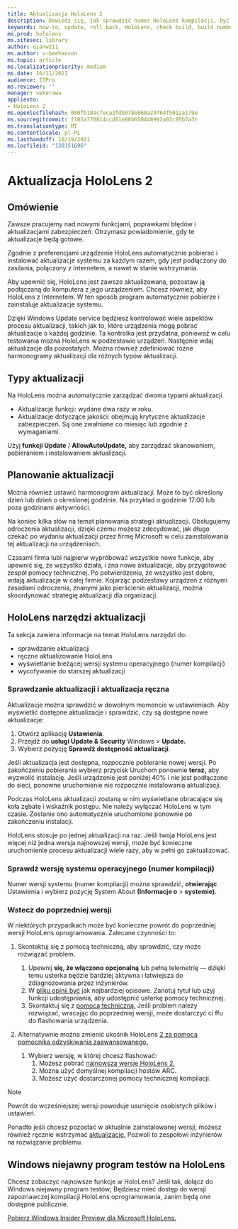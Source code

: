 ```yaml
---
title: Aktualizacja HoloLens 2
description: Dowiedz się, jak sprawdzić numer HoloLens kompilacji, być na bieżąco z aktualizacjami urządzeń, dołączyć do programu dla niejawnych testerów i wycofać aktualizacje.
keywords: how-to, update, roll back, HoloLens, check build, build number
ms.prod: hololens
ms.sitesec: library
author: qianw211
ms.author: v-beehanson
ms.topic: article
ms.localizationpriority: medium
ms.date: 10/11/2021
audience: ITPro
ms.reviewer: ''
manager: sekerawa
appliesto:
- HoloLens 2
ms.openlocfilehash: 080fb184c7eca3fdb978e860a29764f5012a179e
ms.sourcegitcommit: f105a770814ccd61e88b650448902a03c95b7a3c
ms.translationtype: MT
ms.contentlocale: pl-PL
ms.lasthandoff: 10/19/2021
ms.locfileid: "130151696"
---
```

# <a name="update-hololens-2"></a>Aktualizacja HoloLens 2

## <a name="overview"></a>Omówienie

Zawsze pracujemy nad nowymi funkcjami, poprawkami błędów i aktualizacjami zabezpieczeń. Otrzymasz powiadomienie, gdy te aktualizacje będą gotowe.

Zgodnie z preferencjami urządzenie HoloLens automatycznie pobierać i instalować aktualizacje systemu za każdym razem, gdy jest podłączony do zasilania, połączony z Internetem, a nawet w stanie wstrzymania.

Aby upewnić się, HoloLens jest zawsze aktualizowana, pozostaw ją podłączaną do komputera z jego urządzeniem. Chcesz również, aby HoloLens z Internetem. W ten sposób program automatycznie pobierze i zainstaluje aktualizacje systemu. 

Dzięki Windows Update service będziesz kontrolować wiele aspektów procesu aktualizacji, takich jak to, które urządzenia mogą pobrać aktualizacje o każdej godzinie. Ta kontrolka jest przydatna, ponieważ w celu testowania można HoloLens w podzestawie urządzeń. Następnie wdaj aktualizacje dla pozostałych. Można również zdefiniować różne harmonogramy aktualizacji dla różnych typów aktualizacji.

## <a name="types-of-updates"></a>Typy aktualizacji

Na HoloLens można automatycznie zarządzać dwoma typami aktualizacji.

- Aktualizacje funkcji: wydane dwa razy w roku.
- Aktualizacje dotyczące jakości: obejmują krytyczne aktualizacje zabezpieczeń. Są one zwalniane co miesiąc lub zgodnie z wymaganiami.

Użyj **funkcji Update** / **AllowAutoUpdate,** aby zarządzać skanowaniem, pobieraniem i instalowaniem aktualizacji. 

## <a name="scheduling-updates"></a>Planowanie aktualizacji

Można również ustawić harmonogram aktualizacji. Może to być określony dzień lub dzień o określonej godzinie. Na przykład o godzinie 17:00 lub poza godzinami aktywności.

Na koniec kilka słów na temat planowania strategii aktualizacji. Obsługujemy odroczenia aktualizacji, dzięki czemu możesz zdecydować, jak długo czekać po wydaniu aktualizacji przez firmę Microsoft w celu zainstalowania tej aktualizacji na urządzeniach.

Czasami firma lubi najpierw wypróbować wszystkie nowe funkcje, aby upewnić się, że wszystko działa, i zna nowe aktualizacje, aby przygotować zespół pomocy technicznej. Po potwierdzeniu, że wszystko jest dobre, wdają aktualizacje w całej firmie. Kojarząc podzestawy urządzeń z różnymi zasadami odroczenia, znanymi jako pierścienie aktualizacji, można skoordynować strategię aktualizacji dla organizacji.

## <a name="hololens-update-tools"></a>HoloLens narzędzi aktualizacji

Ta sekcja zawiera informacje na temat HoloLens narzędzi do:

- sprawdzanie aktualizacji
- ręczne aktualizowanie HoloLens
- wyświetlanie bieżącej wersji systemu operacyjnego (numer kompilacji)
- wycofywanie do starszej aktualizacji

### <a name="check-for-updates-and-manually-update"></a>Sprawdzanie aktualizacji i aktualizacja ręczna

Aktualizacje można sprawdzić w dowolnym momencie w ustawieniach.  Aby wyświetlić dostępne aktualizacje i sprawdzić, czy są dostępne nowe aktualizacje:

1. Otwórz aplikację **Ustawienia**.
1. Przejdź do **usługi Update & Security** Windows  >  **Update.**
1. Wybierz pozycję **Sprawdź dostępność aktualizacji**.

Jeśli aktualizacja jest dostępna, rozpocznie pobieranie nowej wersji. Po zakończeniu pobierania wybierz przycisk Uruchom ponownie **teraz,** aby wyzwolić instalację. Jeśli urządzenie jest poniżej 40% i nie jest podłączone do sieci, ponowne uruchomienie nie rozpocznie instalowania aktualizacji.

Podczas HoloLens aktualizacji zostaną w nim wyświetlane obracające się koła zębate i wskaźnik postępu. Nie należy wyłączać HoloLens w tym czasie. Zostanie ono automatycznie uruchomione ponownie po zakończeniu instalacji.

HoloLens stosuje po jednej aktualizacji na raz.  Jeśli twoja HoloLens jest więcej niż jedna wersja najnowszej wersji, może być konieczne uruchomienie procesu aktualizacji wiele razy, aby w pełni go zaktualizować.

### <a name="check-your-operating-system-version-build-number"></a>Sprawdź wersję systemu operacyjnego (numer kompilacji)

Numer wersji systemu (numer kompilacji) można sprawdzić, **otwierając** Ustawienia i wybierz pozycję System About **(Informacje o**  >  **systemie).**

### <a name="go-back-to-a-previous-version"></a>Wstecz do poprzedniej wersji

W niektórych przypadkach może być konieczne powrót do poprzedniej wersji HoloLens oprogramowania. Zalecane czynności to:

1. Skontaktuj się z pomocą techniczną, aby sprawdzić, czy może rozwiązać problem.
    1. Upewnij **się, że włączono** **opcjonalną** lub pełną telemetrię — dzięki temu usterka będzie bardziej aktywna i łatwiejsza do zdiagnozowania przez inżynierów.
    1. W [pliku opinii być](hololens-feedback.md) jak najbardziej opisowe. Zanotuj tytuł lub użyj funkcji udostępniania, aby udostępnić usterkę pomocy technicznej.
    1. Skontaktuj się z [pomocą techniczną.](https://aka.ms/hlsupport) Jeśli problem należy rozwiązać, wracając do poprzedniej wersji, może dostarczyć ci ffu do flashowania urządzenia.

1. Alternatywnie można zmienić ukośnik HoloLens [2 za pomocą pomocnika odzyskiwania zaawansowanego.](hololens-recovery.md#clean-reflash-the-device)
    1.  Wybierz wersję, w której chcesz flashować: 
        1.  Możesz pobrać [najnowszą wersję HoloLens 2.](https://aka.ms/hololens2download)
        1.  Można użyć domyślnej kompilacji hostów ARC.
        1.  Możesz użyć dostarczonej pomocy technicznej kompilacji.

> [!NOTE]
> Powrót do wcześniejszej wersji powoduje usunięcie osobistych plików i ustawień.

Ponadto jeśli chcesz pozostać w aktualnie zainstalowanej wersji, możesz również ręcznie wstrzymać [aktualizacje.](hololens-updates.md#pause-updates-via-device) Pozwoli to zespołowi inżynierów na rozwiązanie problemu.

## <a name="windows-insider-program-on-hololens"></a>Windows niejawny program testów na HoloLens

Chcesz zobaczyć najnowsze funkcje w HoloLens?  Jeśli tak, dołącz do Windows niejawny program testów; Będziesz mieć dostęp do wersji zapoznawczej kompilacji HoloLens oprogramowania, zanim będą one dostępne publicznie.

[Pobierz Windows Insider Preview dla Microsoft HoloLens.](hololens-insider.md)